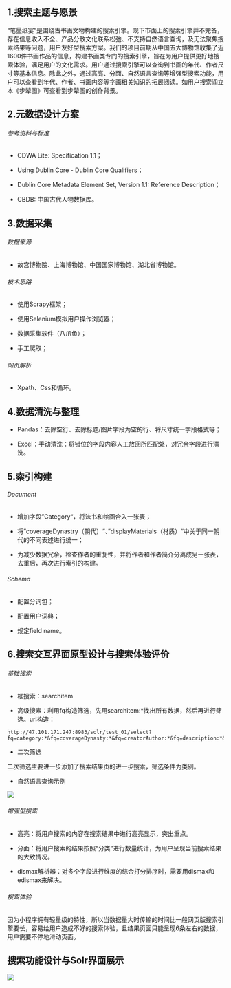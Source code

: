 ## 1.搜索主题与愿景

“笔墨纸宴”是围绕古书画文物构建的搜索引擎。现下市面上的搜索引擎并不完备，存在信息收入不全、产品分散文化联系松弛、不支持自然语言查询，及无法聚焦搜索结果等问题，用户友好型搜索方案。我们的项目前期从中国五大博物馆收集了近1600件书画作品的信息，构建书画类专门的搜索引擎，旨在为用户提供更好地搜索体验，满足用户的文化需求。用户通过搜索引擎可以查询到书画的年代、作者尺寸等基本信息。除此之外，通过高亮、分面、自然语言查询等增强型搜索功能，用户可以查看到年代、作者、书画内容等字画相关知识的拓展阅读。如用户搜索阎立本《步辇图》可查看到步辇图的创作背景。

## 2.元数据设计方案

###### 参考资料与标准

- CDWA Lite: Specification 1.1；

- Using Dublin Core - Dublin Core Qualifiers；

- Dublin Core Metadata Element Set, Version 1.1: Reference Description；

- CBDB: 中国古代人物数据库。

## 3.数据采集

###### 数据来源

- 故宫博物院、上海博物馆、中国国家博物馆、湖北省博物馆。

###### 技术思路

- 使用Scrapy框架；

- 使用Selenium模拟用户操作浏览器；

- 数据采集软件（八爪鱼）；

- 手工爬取；

###### 网页解析

- Xpath、Css和循环。

## 4.数据清洗与整理

- Pandas：去除空行、去除标题/图片字段为空的行、将尺寸统一字段格式等；

- Excel：手动清洗：将错位的字段内容人工放回所匹配处，对冗余字段进行清洗。

## 5.索引构建

###### Document

- 增加字段”Category“，将法书和绘画合入一张表；

- 将”coverageDynastry（朝代）“、”displayMaterials（材质）“中关于同一朝代的不同表述进行统一；

- 为减少数据冗余，检查作者的重复性，并将作者和作者简介分离成另一张表，去重后，再次进行索引的构建。

###### Schema

- 配置分词包；

- 配置用户词典；

- 规定field name。

## 6.搜索交互界面原型设计与搜索体验评价

###### 基础搜索

- 框搜索：searchitem

- 高级搜素：利用fq构造筛选，先用searchitem:*找出所有数据，然后再进行筛选。url构造：

```
http://47.101.171.247:8983/solr/test_01/select?fq=category:*&fq=coverageDynasty:*&fq=creatorAuthor:*&fq=description:*&fq=displayMaterials:*&fq=sourceLocation:*&fq=subject:*&fq=title:*&q=searchitem:*
```

- 二次筛选

二次筛选主要进一步添加了搜索结果页的进一步搜索，筛选条件为类别。

- 自然语言查询示例

![](C:\Users\73536\AppData\Roaming\marktext\images\2024-02-28-23-27-22-image.png)

###### 增强型搜索

- 高亮：将用户搜索的内容在搜索结果中进行高亮显示，突出重点。

- 分面：将用户搜索的结果按照“分类”进行数量统计，为用户呈现当前搜索结果的大致情况。

- dismax解析器：对多个字段进行维度的综合打分排序时，需要用dismax和edismax来解决。

###### 搜索体验

因为小程序拥有轻量级的特性，所以当数据量大时传输的时间比一般网页版搜索引擎要长，容易给用户造成不好的搜索体验，且结果页面只能呈现6条左右的数据，用户需要不停地滑动页面。

## 搜索功能设计与Solr界面展示

![](C:\Users\73536\AppData\Roaming\marktext\images\2024-02-28-23-33-11-微信图片_20240228233219.jpg)

